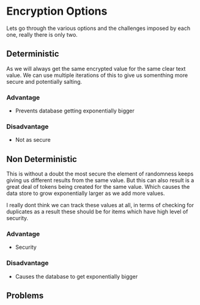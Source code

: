 # Encryption Options
Lets go through the various options and the challenges imposed by each one, really there is only two.

## Deterministic
As we will always get the same encrypted value for the same clear text value. We can use multiple iterations of this to give us somenthing more secure and potentially salting.

### Advantage
- Prevents database getting exponentially bigger

### Disadvantage
- Not as secure


## Non Deterministic
This is without a doubt the most secure the element of randomness keeps giving us different results from the same value. But this can also result is a great deal of tokens being created for the same value. Which causes the data store to grow exponentially larger as we add more values.

I really dont think we can track these values at all, in terms of checking for duplicates as a result these should be for items which have high level of security.

### Advantage 
- Security

### Disadvantage
- Causes the database to get exponentially bigger





## Problems
